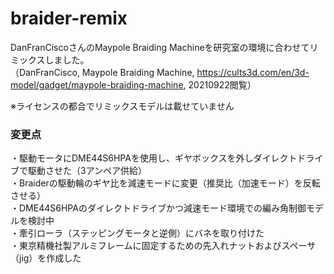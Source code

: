 # braider-remix

DanFranCiscoさんのMaypole Braiding Machineを研究室の環境に合わせてリミックスしました。  
（DanFranCisco, Maypole Braiding Machine, https://cults3d.com/en/3d-model/gadget/maypole-braiding-machine, 20210922閲覧）

※ライセンスの都合でリミックスモデルは載せていません

### 変更点
・駆動モータにDME44S6HPAを使用し、ギヤボックスを外しダイレクトドライブで駆動させた（3アンペア供給）  
・Braiderの駆動輪のギヤ比を減速モードに変更（推奨比（加速モード）を反転させる）  
・DME44S6HPAのダイレクトドライブかつ減速モード環境での編み角制御モデルを検討中  
・牽引ローラ（ステッピングモータと逆側）にバネを取り付けた  
・東京精機社製アルミフレームに固定するための先入れナットおよびスペーサ（jig）を作成した  
